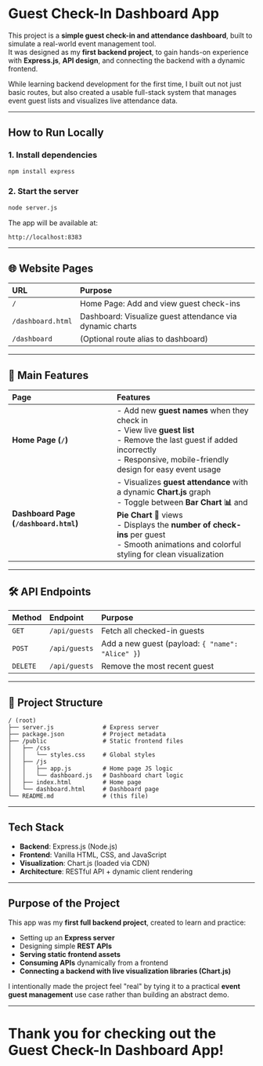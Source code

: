 # Guest Check-In Dashboard App

This project is a **simple guest check-in and attendance dashboard**, built to simulate a real-world event management tool.  
It was designed as my **first backend project**, to gain hands-on experience with **Express.js**, **API design**, and connecting the backend with a dynamic frontend.

While learning backend development for the first time, I built out not just basic routes, but also created a usable full-stack system that manages event guest lists and visualizes live attendance data.

---

## How to Run Locally

### 1. Install dependencies
```bash
npm install express
```

### 2. Start the server
```bash
node server.js
```

The app will be available at:

```
http://localhost:8383
```

---

## 🌐 Website Pages

| URL | Purpose |
|:----|:--------|
| `/` | Home Page: Add and view guest check-ins |
| `/dashboard.html` | Dashboard: Visualize guest attendance via dynamic charts |
| `/dashboard` | (Optional route alias to dashboard) |

---

## 🧩 Main Features

| Page | Features |
|:-----|:---------|
| **Home Page (`/`)** | - Add new **guest names** when they check in <br> - View live **guest list** <br> - Remove the last guest if added incorrectly <br> - Responsive, mobile-friendly design for easy event usage |
| **Dashboard Page (`/dashboard.html`)** | - Visualizes **guest attendance** with a dynamic **Chart.js** graph <br> - Toggle between **Bar Chart 📊** and **Pie Chart 🥧** views <br> - Displays the **number of check-ins** per guest <br> - Smooth animations and colorful styling for clean visualization |

---

## 🛠 API Endpoints

| Method | Endpoint | Purpose |
|:------|:---------|:--------|
| `GET` | `/api/guests` | Fetch all checked-in guests |
| `POST` | `/api/guests` | Add a new guest (payload: `{ "name": "Alice" }`) |
| `DELETE` | `/api/guests` | Remove the most recent guest |

---

## 📂 Project Structure

```
/ (root)
├── server.js              # Express server
├── package.json           # Project metadata
├── /public                # Static frontend files
│   ├── /css
│   │   └── styles.css     # Global styles
│   ├── /js
│   │   ├── app.js         # Home page JS logic
│   │   └── dashboard.js   # Dashboard chart logic
│   ├── index.html         # Home page
│   └── dashboard.html     # Dashboard page
└── README.md              # (this file)
```

---

## Tech Stack

- **Backend**: Express.js (Node.js)
- **Frontend**: Vanilla HTML, CSS, and JavaScript
- **Visualization**: Chart.js (loaded via CDN)
- **Architecture**: RESTful API + dynamic client rendering

---

##  Purpose of the Project

This app was my **first full backend project**, created to learn and practice:
- Setting up an **Express server**
- Designing simple **REST APIs**
- **Serving static frontend assets**
- **Consuming APIs** dynamically from a frontend
- **Connecting a backend with live visualization libraries (Chart.js)**

I intentionally made the project feel "real" by tying it to a practical **event guest management** use case rather than building an abstract demo.

---

# Thank you for checking out the Guest Check-In Dashboard App!
